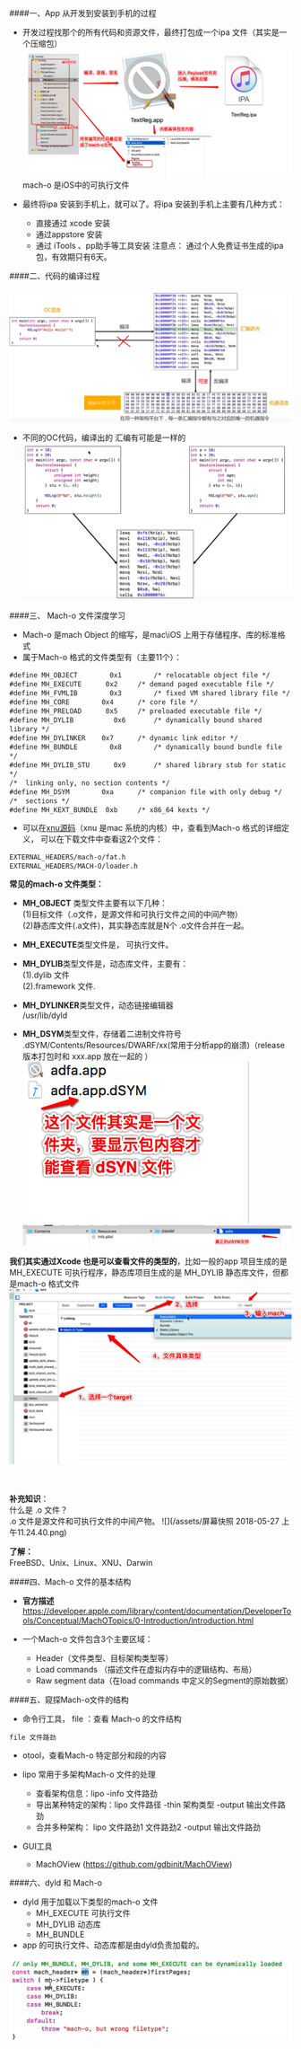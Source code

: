 ####一、App 从开发到安装到手机的过程

- 开发过程找那个的所有代码和资源文件，最终打包成一个ipa 文件（其实是一个压缩包）
![](/assets/Snip20180525_8.png)
mach-o 是iOS中的可执行文件

- 最终将ipa 安装到手机上，就可以了。将ipa 安装到手机上主要有几种方式：
    - 直接通过 xcode 安装
    - 通过appstore 安装
    - 通过 iTools 、pp助手等工具安装
    注意点： 通过个人免费证书生成的ipa包，有效期只有6天。


####二、代码的编译过程

![](/assets/Snip20180526_4.png)

- 不同的OC代码，编译出的 汇编有可能是一样的
![](/assets/Snip20180526_5.png)


####三、 Mach-o 文件深度学习

- Mach-o 是mach Object 的缩写，是mac\iOS 上用于存储程序、库的标准格式
- 属于Mach-o 格式的文件类型有（主要11个）：
```
#define	MH_OBJECT	     0x1		/* relocatable object file */
#define	MH_EXECUTE	    0x2		/* demand paged executable file */
#define	MH_FVMLIB	     0x3		/* fixed VM shared library file */
#define	MH_CORE		   0x4		/* core file */
#define	MH_PRELOAD	    0x5		/* preloaded executable file */
#define	MH_DYLIB	      0x6		/* dynamically bound shared library */
#define	MH_DYLINKER	   0x7		/* dynamic link editor */
#define	MH_BUNDLE	     0x8		/* dynamically bound bundle file */
#define	MH_DYLIB_STU      0x9		/* shared library stub for static */
/*  linking only, no section contents */
#define	MH_DSYM		   0xa		/* companion file with only debug */
/*  sections */
#define	MH_KEXT_BUNDLE	0xb		/* x86_64 kexts */
```
- 可以在[xnu源码](https://opensource.apple.com/tarballs/xnu/)（xnu 是mac 系统的内核）中，查看到Mach-o 格式的详细定义， 可以在下载文件中查看这2个文件：
```
EXTERNAL_HEADERS/mach-o/fat.h
EXTERNAL_HEADERS/MACH-O/loader.h
```

**常见的mach-o 文件类型：**
- **MH_OBJECT** 类型文件主要有以下几种：<br>(1)目标文件（.o文件，是源文件和可执行文件之间的中间产物）<br>(2)静态库文件(.a文件)，其实静态库就是N个 .o文件合并在一起。

- **MH_EXECUTE**类型文件是， 可执行文件。

- **MH_DYLIB**类型文件是，动态库文件，主要有：<br> (1).dylib 文件<br> (2).framework 文件.

- **MH_DYLINKER**类型文件，动态链接编辑器 <br> /usr/lib/dyld

- **MH_DSYM**类型文件，存储着二进制文件符号 <br>.dSYM/Contents/Resources/DWARF/xx(常用于分析app的崩溃)（release 版本打包时和 xxx.app 放在一起的 ）
![](/assets/Snip20180527_2.png)<br>
![](/assets/Snip20180527_3.png)


**我们其实通过Xcode 也是可以查看文件的类型的**，比如一般的app 项目生成的是  MH_EXECUTE 可执行程序，静态库项目生成的是  MH_DYLIB 静态库文件，但都是mach-o 格式文件
![](/assets/Snip20180527_4.png)


<br><br>**补充知识**：<br> 什么是 .o 文件？<br>.o 文件是源文件和可执行文件的中间产物。
![](/assets/屏幕快照 2018-05-27 上午11.24.40.png)

**了解：**<br>FreeBSD、Unix、Linux、XNU、Darwin 


####四、Mach-o 文件的基本结构

- **官方描述**https://developer.apple.com/library/content/documentation/DeveloperTools/Conceptual/MachOTopics/0-Introduction/introduction.html

- 一个Mach-o 文件包含3个主要区域：
    - Header（文件类型、目标架构类型等）
    - Load commands （描述文件在虚拟内存中的逻辑结构、布局）
    - Raw segment data（在load commands 中定义的Segment的原始数据）
    
    
####五、窥探Mach-o文件的结构
- 命令行工具， file ：查看 Mach-o 的文件结构
```
file 文件路劲 
```

- otool，查看Mach-o 特定部分和段的内容

- lipo 常用于多架构Mach-o 文件的处理
    - 查看架构信息：lipo -info 文件路劲
    - 导出某种特定的架构：lipo 文件路径 -thin 架构类型 -output 输出文件路劲
    - 合并多种架构： lipo 文件路劲1 文件路劲2 -output 输出文件路劲

- GUI工具
    - MachOView (https://github.com/gdbinit/MachOView)
    
    
####六、dyld 和 Mach-o
- dyld 用于加载以下类型的mach-o 文件
    - MH_EXECUTE 可执行文件
    - MH_DYLIB   动态库
    - MH_BUNDLE  
- app 的可执行文件、动态库都是由dyld负责加载的。

![](/assets/Snip20180527_9.png)










